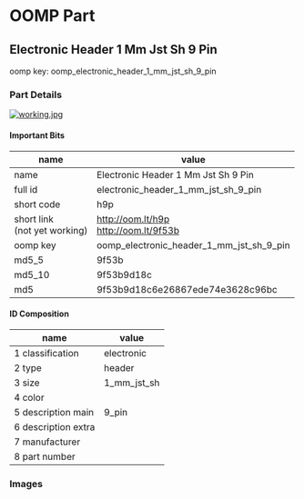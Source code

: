 # OOMP Part  
## Electronic Header 1 Mm Jst Sh 9 Pin  
  
oomp key: oomp_electronic_header_1_mm_jst_sh_9_pin  
  
### Part Details  
  
[![working.jpg](working_600.jpg)](working.jpg)  
  
#### Important Bits  
| name | value | 
| --- | --- | 
| name | Electronic Header 1 Mm Jst Sh 9 Pin | 
| full id | electronic_header_1_mm_jst_sh_9_pin | 
| short code | h9p | 
| short link<br>(not yet working) | http://oom.lt/h9p<br>http://oom.lt/9f53b | 
| oomp key | oomp_electronic_header_1_mm_jst_sh_9_pin | 
| md5_5 | 9f53b | 
| md5_10 | 9f53b9d18c | 
| md5 | 9f53b9d18c6e26867ede74e3628c96bc | 
#### ID Composition  
| name | value | 
| --- | --- | 
| 1 classification | electronic | 
| 2 type | header | 
| 3 size | 1_mm_jst_sh | 
| 4 color |  | 
| 5 description main | 9_pin | 
| 6 description extra |  | 
| 7 manufacturer |  | 
| 8 part number |  | 
### Images  

